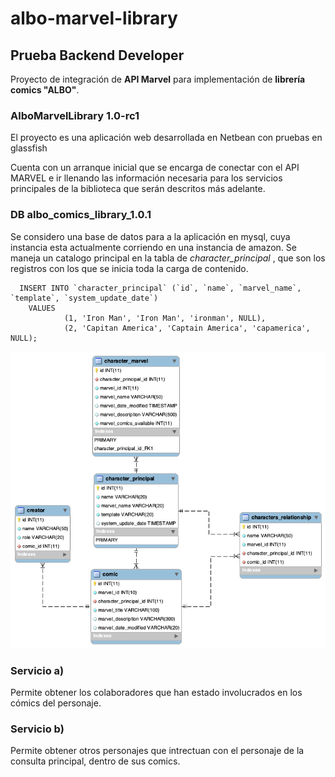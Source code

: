 # albo-marvel-library
## Prueba Backend Developer

Proyecto de integración de **API Marvel** para implementación de **librería comics "ALBO"**.

### AlboMarvelLibrary 1.0-rc1
  El proyecto es una aplicación web desarrollada en Netbean con pruebas en glassfish

  Cuenta con un arranque inicial que se encarga de conectar con el API MARVEL e ir llenando las información necesaria para los servicios principales de la biblioteca que serán descritos más adelante.

### DB **albo_comics_library_1.0.1**
  Se considero una base de datos para a la aplicación en mysql, cuya instancia esta actualmente corriendo en una instancia de amazon.
  Se maneja un catalogo principal en la tabla de *character_principal* , que son los registros con los que se inicia toda la carga de contenido.
  
  ```
    INSERT INTO `character_principal` (`id`, `name`, `marvel_name`, `template`, `system_update_date`)
      VALUES
	          (1, 'Iron Man', 'Iron Man', 'ironman', NULL),
	          (2, 'Capitan America', 'Captain America', 'capamerica', NULL);
   ```

  

![ER](https://raw.githubusercontent.com/jacito/albo-marvel-library/main/albo_comics_library.png)


### Servicio a)
  Permite obtener los colaboradores que han estado involucrados en los cómics del personaje.
  
  
### Servicio b)
  Permite obtener otros personajes que intrectuan con el personaje de la consulta principal, dentro de sus comics. 

  
